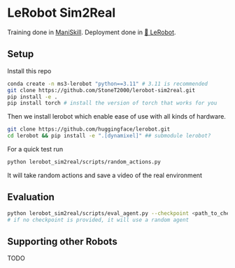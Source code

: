# LeRobot Sim2Real
Training done in [ManiSkill](https://github.com/haosulab/ManiSkill). Deployment done in [🤗 LeRobot](https://github.com/huggingface/lerobot).


## Setup

Install this repo
```bash
conda create -n ms3-lerobot "python==3.11" # 3.11 is recommended
git clone https://github.com/StoneT2000/lerobot-sim2real.git
pip install -e .
pip install torch # install the version of torch that works for you
```

Then we install lerobot which enable ease of use with all kinds of hardware.

```bash
git clone https://github.com/huggingface/lerobot.git
cd lerobot && pip install -e ".[dynamixel]" ## submodule lerobot?
```

For a quick test run

```bash
python lerobot_sim2real/scripts/random_actions.py
```

It will take random actions and save a video of the real environment

## Evaluation


```bash
python lerobot_sim2real/scripts/eval_agent.py --checkpoint <path_to_checkpoint>
# if no checkpoint is provided, it will use a random agent
```

## Supporting other Robots

TODO